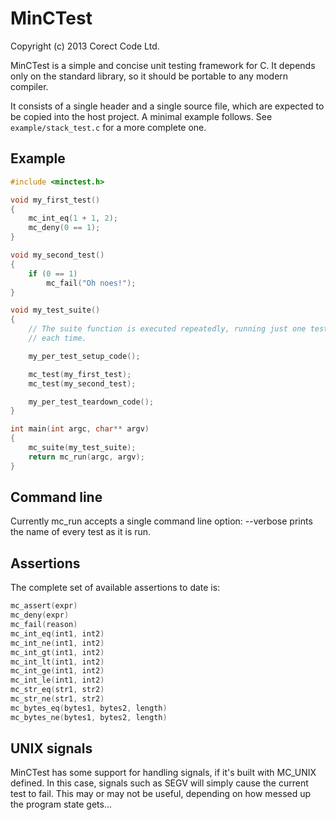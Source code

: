 MinCTest
========

Copyright (c) 2013 Corect Code Ltd.

MinCTest is a simple and concise unit testing framework for C. It depends
only on the standard library, so it should be portable to any modern compiler.

It consists of a single header and a single source file, which are expected to
be copied into the host project. A minimal example follows. See
`example/stack_test.c` for a more complete one.

Example
-------

```c
#include <minctest.h>

void my_first_test()
{
    mc_int_eq(1 + 1, 2);
    mc_deny(0 == 1);
}

void my_second_test()
{
    if (0 == 1)
        mc_fail("Oh noes!");
}

void my_test_suite()
{
    // The suite function is executed repeatedly, running just one test
    // each time.

    my_per_test_setup_code();

    mc_test(my_first_test);
    mc_test(my_second_test);

    my_per_test_teardown_code();
}

int main(int argc, char** argv)
{
    mc_suite(my_test_suite);
    return mc_run(argc, argv);
}
```

Command line
------------

Currently mc_run accepts a single command line option: --verbose prints the name
of every test as it is run.

Assertions
----------

The complete set of available assertions to date is:

```c
mc_assert(expr)
mc_deny(expr)
mc_fail(reason)
mc_int_eq(int1, int2)
mc_int_ne(int1, int2)
mc_int_gt(int1, int2)
mc_int_lt(int1, int2)
mc_int_ge(int1, int2)
mc_int_le(int1, int2)
mc_str_eq(str1, str2)
mc_str_ne(str1, str2)
mc_bytes_eq(bytes1, bytes2, length)
mc_bytes_ne(bytes1, bytes2, length)
```

UNIX signals
------------

MinCTest has some support for handling signals, if it's built with MC_UNIX
defined. In this case, signals such as SEGV will simply cause the current test
to fail. This may or may not be useful, depending on how messed up the program
state gets...
